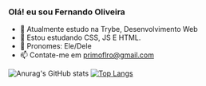 ### Olá! eu sou Fernando Oliveira

- 👋 Atualmente estudo na Trybe, Desenvolvimento Web
- 👀 Estou estudando CSS, JS E HTML.
- 🌱 Pronomes: Ele/Dele
- 📫 Contate-me em primoflro@gmail.com

![Anurag's GitHub stats](https://github-readme-stats.vercel.app/api?username=Fernando-Oli&count_private=true)
[![Top Langs](https://github-readme-stats.vercel.app/api/top-langs/?username=Fernando-Oli&langs_count=8)](https://github.com/Fernando-Oli/github-readme-stats)
<div>
  <a href = "https://github-readme-stats.vercel.app/api?username=Fernando-Oli&count_private=true" />
  <a href = "https://github.com/Fernando-Oli/github-readme-stats"
</div>



